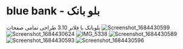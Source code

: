# blue bank - بلو بانک

بلوبانک با فلاتر 3.10
طراحی تمامی صفحات
![Screenshot_1684430599](https://github.com/AbolfazlAbbasiSaeb/blue_bank/assets/87444842/d2344e52-b699-4503-9dc7-a54c2defa5aa)
![Screenshot_1684430624](https://github.com/AbolfazlAbbasiSaeb/blue_bank/assets/87444842/525807ab-253e-4585-956a-b9d0a5eb94af)
![IMG_5338](https://github.com/AbolfazlAbbasiSaeb/blue_bank/assets/87444842/9c8bae7b-a369-4808-ba09-7aad1e3f1891)
![Screenshot_1684430589](https://github.com/AbolfazlAbbasiSaeb/blue_bank/assets/87444842/06459f48-bc0f-4d3c-9b09-e4cd3a316345)
![Screenshot_1684430593](https://github.com/AbolfazlAbbasiSaeb/blue_bank/assets/87444842/3ee6f327-7080-4ec0-a9a0-b52dc77f7b65)
![Screenshot_1684430596](https://github.com/AbolfazlAbbasiSaeb/blue_bank/assets/87444842/0b83aa7a-f5ab-4d5b-84ac-c726aac4f7c6)
